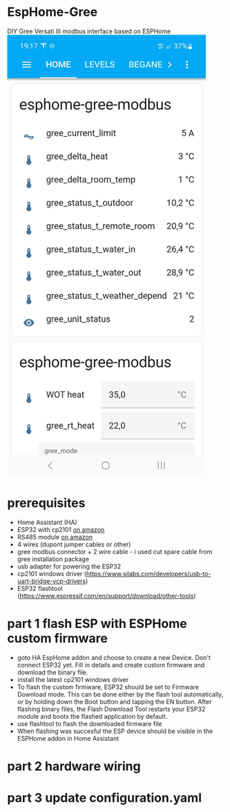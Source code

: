 # EspHome-Gree
DIY Gree Versati III modbus interface based on ESPHome
![Home Assistant UI](/gWgBYqcLsEN2S66OJ06bcFKo.jpg)

# prerequisites
- Home Assistant (HA)
- ESP32 with cp2101 [on amazon](https://www.amazon.nl/dp/B071P98VTG?ref_=cm_sw_r_mwn_dp_SBXP3Q2HR019KM7MCFVS&th=1&psc=1)
- RS485 module [on amazon](https://www.amazon.nl/dp/B07DN115BZ?ref_=cm_sw_r_mwn_dp_3SAQTGR00DE9YA1PEM5G)
- 4 wires (dupont jumper cables or other)
- gree modbus connector + 2 wire cable - i used cut spare cable from gree installation package
- usb adapter for powering the ESP32
- cp2101 windows driver (https://www.silabs.com/developers/usb-to-uart-bridge-vcp-drivers)
- ESP32 flashtool (https://www.espressif.com/en/support/download/other-tools)

# part 1 flash ESP with ESPHome custom firmware
- goto HA EspHome addon and choose to create a new Device. Don't connect ESP32 yet. Fill in details and create custom firmware and download the binary file.
- install the latest cp2101 windows driver
- To flash the custom firmware, ESP32 should be set to Firmware Download mode. This can be done either by the flash tool automatically, or by holding down the Boot button and tapping the EN button. After flashing binary files, the Flash Download Tool restarts your ESP32 module and boots the flashed application by default.
- use flashtool to flash the downloaded firmware file
- When flashing was succesful the ESP device should be visible in the ESPHome addon in Home Assistant
# part 2 hardware wiring
# part 3 update configuration.yaml
